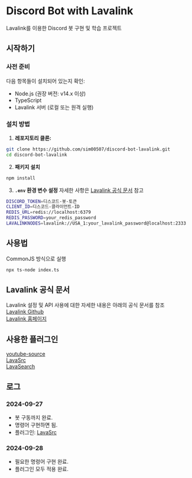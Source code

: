 # Discord Bot with Lavalink

Lavalink를 이용한 Discord 봇 구현 및 학습 프로젝트</br>

## 시작하기

### 사전 준비

다음 항목들이 설치되어 있는지 확인:

- Node.js (권장 버전: v14.x 이상)
- TypeScript
- Lavalink 서버 (로컬 또는 원격 실행)

### 설치 방법

1. **레포지토리 클론:**
```bash
git clone https://github.com/sim00507/discord-bot-lavalink.git
cd discord-bot-lavalink
```
2. **패키지 설치**
```bash
npm install
```
3. **`.env` 환경 변수 설정**
자세한 사항은 [Lavalink 공식 문서](https://github.com/Tomato6966/lavalink-client/tree/main) 참고
```bash
DISCORD_TOKEN=디스코드-봇-토큰
CLIENT_ID=디스코드-클라이언트-ID
REDIS_URL=redis://localhost:6379
REDIS_PASSWORD=your_redis_password
LAVALINKNODES=lavalink://USA_1:your_lavalink_password@localhost:2333
```

## 사용법
CommonJS 방식으로 실행
```bash
npx ts-node index.ts
```

## Lavalink 공식 문서
Lavalink 설정 및 API 사용에 대한 자세한 내용은 아래의 공식 문서를 참조</br>
[Lavalink Github](https://github.com/lavalink-devs/Lavalink)</br>
[Lavalink 홈페이지](https://lavalink.dev/)


## 사용한 플러그인
[youtube-source](https://github.com/lavalink-devs/youtube-source)</br>
[LavaSrc](https://github.com/topi314/LavaSrc)</br>
[LavaSearch](https://github.com/topi314/LavaSearch)</br>


## 로그

### 2024-09-27
- 봇 구동까지 완료.
- 명령어 구현하면 됨.
- 플러그인: [LavaSrc](https://github.com/topi314/LavaSrc)

### 2024-09-28
- 필요한 명령어 구현 완료.
- 플러그인 모두 적용 완료.